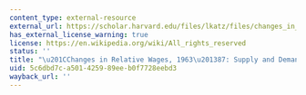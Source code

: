 ```yaml
---
content_type: external-resource
external_url: https://scholar.harvard.edu/files/lkatz/files/changes_in_relative_wages_1963-1987_supply_and_demand_factors.pdf
has_external_license_warning: true
license: https://en.wikipedia.org/wiki/All_rights_reserved
status: ''
title: "\u201CChanges in Relative Wages, 1963\u201387: Supply and Demand Factors.\""
uid: 5c6dbd7c-a501-4259-89ee-b0f7728eebd3
wayback_url: ''
---
```

